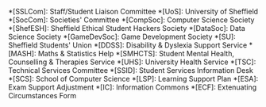 <!-- 
This is a glossary of abbreviations used all across the website.
It is automatically applied to every single page on the website by the renderer, so that they only need to be defined in one place.

Having this glossary means pages don't need to explain what the abbreviations mean, because MkDocs will add a tooltip to the abbreviation for us.

See this link for guidance on adding new definitions:
https://squidfunk.github.io/mkdocs-material/reference/tooltips/#adding-abbreviations
-->

*[SSLCom]: Staff/Student Liaison Committee
*[UoS]: University of Sheffield
*[SocCom]: Societies' Committee
*[CompSoc]: Computer Science Society
*[ShefESH]: Sheffield Ethical Student Hackers Society
*[DataSoc]: Data Science Society
*[GameDevSoc]: Game Development Society
*[SU]: Sheffield Students' Union
*[DDSS]: Disability & Dyslexia Support Service
*[MASH]: Maths & Statistics Help
*[SMHCTS]: Student Mental Health, Counselling & Therapies Service
*[UHS]: University Health Service
*[TSC]: Technical Services Committee
*[SSID]: Student Services Information Desk
*[SCS]: School of Computer Science
*[LSP]: Learning Support Plan
*[ESA]: Exam Support Adjustment
*[IC]: Information Commons
*[ECF]: Extenuating Circumstances Form